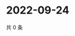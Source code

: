 # 2022-09-24

共 0 条

<!-- BEGIN WEIBO -->
<!-- 最后更新时间 Sat Sep 24 2022 18:01:15 GMT+0800 (China Standard Time) -->

<!-- END WEIBO -->

